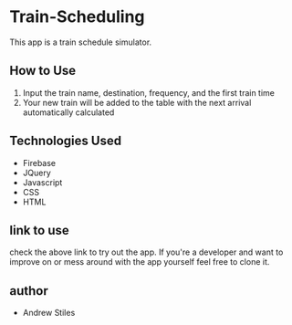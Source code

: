 # Train-Scheduling

This app is a train schedule simulator.

## How to Use

1. Input the train name, destination, frequency, and the first train time
2. Your new train will be added to the table with the next arrival automatically calculated

## Technologies Used

- Firebase
- JQuery
- Javascript
- CSS
- HTML

## link to use

check the above link to try out the app.  If you're a developer and want to improve on or mess around with the app yourself feel free to clone it.

## author

- Andrew Stiles
